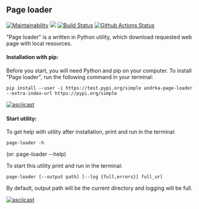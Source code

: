 ## Page loader

[![Maintainability](https://api.codeclimate.com/v1/badges/0f10d4df5001658af2bd/maintainability)](https://codeclimate.com/github/Andrka/python-project-lvl3/maintainability) <a href="https://codeclimate.com/github/Andrka/python-project-lvl3/test_coverage"><img src="https://api.codeclimate.com/v1/badges/0f10d4df5001658af2bd/test_coverage" /></a> [![Build Status](https://travis-ci.org/Andrka/python-project-lvl3.svg?branch=main)](https://travis-ci.org/Andrka/python-project-lvl3) [![Github Actions Status](https://github.com/Andrka/python-project-lvl3/workflows/Python%20CI/badge.svg)](https://github.com/Andrka/python-project-lvl3/actions)

"Page loader" is a written in Python utility, which download requested web page with local resources.

#### Installation with pip:

Before you start, you will need Python and pip on your computer. To install "Page loader", run the following command in your terminal:

`pip install --user -i https://test.pypi.org/simple andrka-page-loader --extra-index-url https://pypi.org/simple`

[![asciicast](https://asciinema.org/a/Vh7BxxMSmT5bjEx6Kv7cE8kYT.svg)](https://asciinema.org/a/Vh7BxxMSmT5bjEx6Kv7cE8kYT)

#### Start utility:

To get help with utility after installation, print and run in the terminal:

`page-loader -h`

(or: page-loader --help)

To start this utility print and run in the terminal:

`page-loader [--output path] [--log {full,errors}] full_url`

By default, output path will be the current directory and logging will be full.

[![asciicast](https://asciinema.org/a/ziRHTTljmPZzF0O10QpJ1niWh.svg)](https://asciinema.org/a/ziRHTTljmPZzF0O10QpJ1niWh)